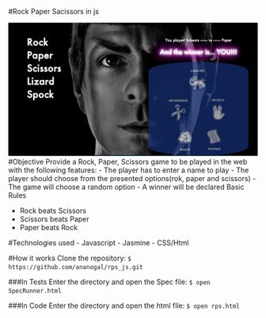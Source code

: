 #Rock Paper Sacissors in js

![RPS_JS scrrenshot](./public/images/rps_js.png)
#Objective
Provide a Rock, Paper, Scissors game to be played in the web with the following features:
    - The player has to enter a name to play
    - The player should choose from the presented options(rok, paper and scissors)
    - The game will choose a random option
    - A winner will be declared
Basic Rules
* Rock beats Scissors
* Scissors beats Paper
* Paper beats Rock

#Technologies used
    - Javascript
    - Jasmine
    - CSS/Html
    
#How it works
Clone the repository: ``$ https://github.com/ananogal/rps_js.git`` <br/>

###In Tests
Enter the directory and open the Spec file: ``$ open SpecRunner.html``

###In Code
Enter the directory and open the html file: ``$ open rps.html``